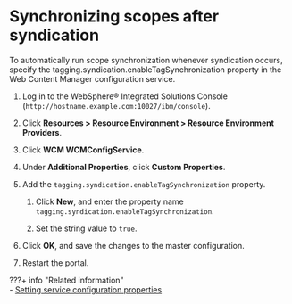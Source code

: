 # Synchronizing scopes after syndication

To automatically run scope synchronization whenever syndication occurs, specify the tagging.syndication.enableTagSynchronization property in the Web Content Manager configuration service.

1.  Log in to the WebSphere® Integrated Solutions Console (`http://hostname.example.com:10027/ibm/console`).

2.  Click **Resources > Resource Environment > Resource Environment Providers**.

3.  Click **WCM WCMConfigService**.

4.  Under **Additional Properties**, click **Custom Properties**.

5.  Add the `tagging.syndication.enableTagSynchronization` property.

    1.  Click **New**, and enter the property name `tagging.syndication.enableTagSynchronization`.

    2.  Set the string value to `true`.

6.  Click **OK**, and save the changes to the master configuration.

7.  Restart the portal.


???+ info "Related information"  
    -   [Setting service configuration properties](../../../../../../deploy_dx/manage/config_portal_behavior/service_config_properties/index.md)


